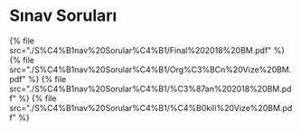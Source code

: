 # Sınav Soruları

<!--Index-->

{% file src="./S%C4%B1nav%20Sorular%C4%B1/Final%202018%20BM.pdf" %}
{% file src="./S%C4%B1nav%20Sorular%C4%B1/Org%C3%BCn%20Vize%20BM.pdf" %}
{% file src="./S%C4%B1nav%20Sorular%C4%B1/%C3%87an%202018%20BM.pdf" %}
{% file src="./S%C4%B1nav%20Sorular%C4%B1/%C4%B0kili%20Vize%20BM.pdf" %}

<!--Index-->
